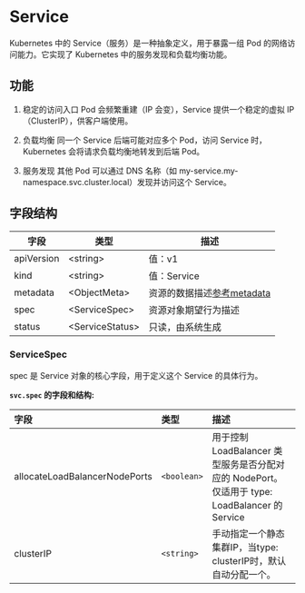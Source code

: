 # Service

Kubernetes 中的 Service（服务）是一种抽象定义，用于暴露一组 Pod 的网络访问能力。它实现了 Kubernetes 中的服务发现和负载均衡功能。

## 功能

1. 稳定的访问入口
Pod 会频繁重建（IP 会变），Service 提供一个稳定的虚拟 IP（ClusterIP），供客户端使用。

2. 负载均衡
同一个 Service 后端可能对应多个 Pod，访问 Service 时，Kubernetes 会将请求负载均衡地转发到后端 Pod。

3. 服务发现
其他 Pod 可以通过 DNS 名称（如 my-service.my-namespace.svc.cluster.local）发现并访问这个 Service。

## 字段结构

|字段|类型|描述|
|----|----|----|
|apiVersion|\<string>|值：v1|
|kind|\<string>|值：Service|
|metadata|\<ObjectMeta>|资源的数据描述[参考metadata](/kubernetes/PodFeilds.md#metadata)|
|spec|\<ServiceSpec>|资源对象期望行为描述|
|status|\<ServiceStatus>|只读，由系统生成|

### ServiceSpec

spec 是 Service 对象的核心字段，用于定义这个 Service 的具体行为。

**`svc.spec` 的字段和结构:**

|             字段             |    类型   |                                               描述                                      |
|:----------------------------|:----------|:----------------------------------------------------------------------------------------|
|allocateLoadBalancerNodePorts|`<boolean>`|用于控制 LoadBalancer 类型服务是否分配对应的 NodePort。仅适用于 type: LoadBalancer 的 Service|
|clusterIP|`<string>`|手动指定一个静态集群IP，当type: clusterIP时，默认自动分配一个。|
